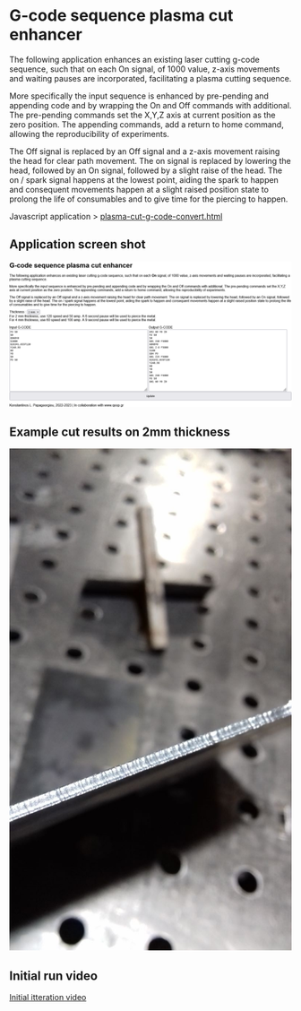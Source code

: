 # G-code sequence plasma cut enhancer

The following application enhances an existing laser cutting g-code sequence, such that on each On signal, of 1000 value, z-axis movements and waiting pauses are incorporated, facilitating a plasma cutting sequence.

More specifically the input sequence is enhanced by pre-pending and appending code and by wrapping the On and Off commands with additional. The pre-pending commands set the X,Y,Z axis at current position as the zero position. The appending commands, add a return to home command, allowing the reproducibility of experiments.

The Off signal is replaced by an Off signal and a z-axis movement raising the head for clear path movement. The on signal is replaced by lowering the head, followed by an On signal, followed by a slight raise of the head. The on / spark signal happens at the lowest point, aiding the spark to happen and consequent movements happen at a slight raised position state to prolong the life of consumables and to give time for the piercing to happen.

Javascript application > <a target="blank" href="https://github.com/meltoner/g-code-plasma-cutting/blob/main/plasma-cut-g-code-convert.html">plasma-cut-g-code-convert.html</a>

## Application screen shot
<img src="https://github.com/meltoner/g-code-plasma-cutting/blob/main/screen.png">

## Example cut results on 2mm thickness
<img src="https://github.com/meltoner/g-code-plasma-cutting/blob/main/clean_cut.jpg">

## Initial run video
[Initial itteration video](https://www.youtube.com/watch?v=hZDnYn-BYY0)
